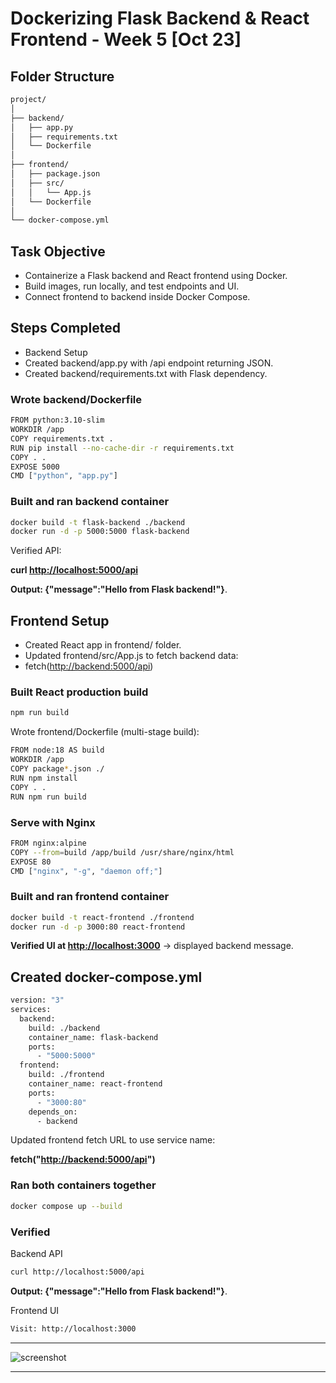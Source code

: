 # Dockerizing Flask Backend & React Frontend - Week 5 [Oct 23]

## Folder Structure

```bash
project/
│
├── backend/
│   ├── app.py
│   ├── requirements.txt
│   └── Dockerfile
│
├── frontend/
│   ├── package.json
│   ├── src/
│   │   └── App.js
│   └── Dockerfile
│
└── docker-compose.yml
```

## Task Objective

- Containerize a Flask backend and React frontend using Docker.
- Build images, run locally, and test endpoints and UI.
- Connect frontend to backend inside Docker Compose.

## Steps Completed

- Backend Setup
- Created backend/app.py with /api endpoint returning JSON.
- Created backend/requirements.txt with Flask dependency.

### Wrote backend/Dockerfile

```bash
FROM python:3.10-slim
WORKDIR /app
COPY requirements.txt .
RUN pip install --no-cache-dir -r requirements.txt
COPY . .
EXPOSE 5000
CMD ["python", "app.py"]
```

### Built and ran backend container

```bash
docker build -t flask-backend ./backend
docker run -d -p 5000:5000 flask-backend
```

Verified API:

**curl <http://localhost:5000/api>**

**Output: {"message":"Hello from Flask backend!"}**.

## Frontend Setup

- Created React app in frontend/ folder.
- Updated frontend/src/App.js to fetch backend data:
- fetch(<http://backend:5000/api>)

### Built React production build

```bash
npm run build
```

Wrote frontend/Dockerfile (multi-stage build):

```bash
FROM node:18 AS build
WORKDIR /app
COPY package*.json ./
RUN npm install
COPY . .
RUN npm run build
```

### Serve with Nginx

```bash
FROM nginx:alpine
COPY --from=build /app/build /usr/share/nginx/html
EXPOSE 80
CMD ["nginx", "-g", "daemon off;"]
```

### Built and ran frontend container

```bash
docker build -t react-frontend ./frontend
docker run -d -p 3000:80 react-frontend
```

**Verified UI at <http://localhost:3000>**
 → displayed backend message.

## Created docker-compose.yml

```bash
version: "3"
services:
  backend:
    build: ./backend
    container_name: flask-backend
    ports:
      - "5000:5000"
  frontend:
    build: ./frontend
    container_name: react-frontend
    ports:
      - "3000:80"
    depends_on:
      - backend
```

Updated frontend fetch URL to use service name:

**fetch("<http://backend:5000/api>")**

### Ran both containers together

```bash
docker compose up --build
```

### Verified

Backend API

```bash
curl http://localhost:5000/api
```

**Output: {"message":"Hello from Flask backend!"}**.

Frontend UI

```bash
Visit: http://localhost:3000
```

---
![screenshot](.Image/img1.PNG)

---
